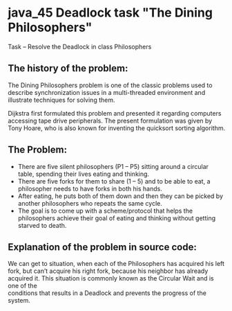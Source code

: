 # java_45 Deadlock task "The Dining Philosophers"

Task – Resolve the Deadlock in class Philosophers

## The history of the problem:

The Dining Philosophers problem is one of the classic problems used to describe synchronization issues 
in a multi-threaded environment and illustrate techniques for solving them. 

Dijkstra first formulated this problem and presented it regarding computers accessing tape drive peripherals.
The present formulation was given by Tony Hoare, who is also known for inventing the quicksort sorting algorithm.

## The Problem:

- There are five silent philosophers (P1 – P5) sitting around a circular table, 
  spending their lives eating and thinking.
- There are five forks for them to share (1 – 5) and to be able to eat, 
  a philosopher needs to have forks in both his hands. 
- After eating, he puts both of them down and then they can be picked 
  by another philosophers who repeats the same cycle.
- The goal is to come up with a scheme/protocol that helps the philosophers achieve their goal of eating
  and thinking without getting starved to death.

## Explanation of the problem in source code:

We can get to situation, when each of the Philosophers has acquired his left fork,
but can’t acquire his right fork, because his neighbor has already acquired it. 
This situation is commonly known as the Circular Wait and is one of the  
conditions that results in a Deadlock and prevents the progress of the system.
